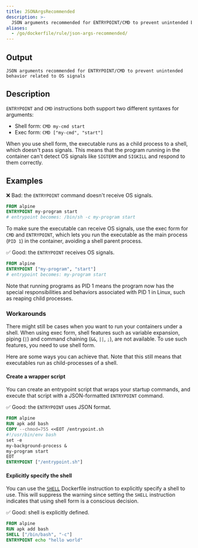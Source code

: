 ```yaml
---
title: JSONArgsRecommended
description: >-
  JSON arguments recommended for ENTRYPOINT/CMD to prevent unintended behavior related to OS signals
aliases:
  - /go/dockerfile/rule/json-args-recommended/
---
```


## Output

```text
JSON arguments recommended for ENTRYPOINT/CMD to prevent unintended behavior related to OS signals
```

## Description

`ENTRYPOINT` and `CMD` instructions both support two different syntaxes for
arguments:

- Shell form: `CMD my-cmd start`
- Exec form: `CMD ["my-cmd", "start"]`

When you use shell form, the executable runs as a child process to a shell,
which doesn't pass signals. This means that the program running in the
container can't detect OS signals like `SIGTERM` and `SIGKILL` and respond to
them correctly.

## Examples

❌ Bad: the `ENTRYPOINT` command doesn't receive OS signals.

```dockerfile
FROM alpine
ENTRYPOINT my-program start
# entrypoint becomes: /bin/sh -c my-program start
```

To make sure the executable can receive OS signals, use the exec form for `CMD`
and `ENTRYPOINT`, which lets you run the executable as the main process (`PID
1`) in the container, avoiding a shell parent process.

✅ Good: the `ENTRYPOINT` receives OS signals.

```dockerfile
FROM alpine
ENTRYPOINT ["my-program", "start"]
# entrypoint becomes: my-program start
```

Note that running programs as PID 1 means the program now has the special
responsibilities and behaviors associated with PID 1 in Linux, such as reaping
child processes.

### Workarounds

There might still be cases when you want to run your containers under a shell.
When using exec form, shell features such as variable expansion, piping (`|`)
and command chaining (`&&`, `||`, `;`), are not available. To use such
features, you need to use shell form.

Here are some ways you can achieve that. Note that this still means that
executables run as child-processes of a shell.

#### Create a wrapper script

You can create an entrypoint script that wraps your startup commands, and
execute that script with a JSON-formatted `ENTRYPOINT` command.

✅ Good: the `ENTRYPOINT` uses JSON format.

```dockerfile
FROM alpine
RUN apk add bash
COPY --chmod=755 <<EOT /entrypoint.sh
#!/usr/bin/env bash
set -e
my-background-process &
my-program start
EOT
ENTRYPOINT ["/entrypoint.sh"]
```

#### Explicitly specify the shell

You can use the [`SHELL`](https://docs.docker.com/reference/dockerfile/#shell)
Dockerfile instruction to explicitly specify a shell to use. This will suppress
the warning since setting the `SHELL` instruction indicates that using shell
form is a conscious decision.

✅ Good: shell is explicitly defined.

```dockerfile
FROM alpine
RUN apk add bash
SHELL ["/bin/bash", "-c"]
ENTRYPOINT echo "hello world"
```

